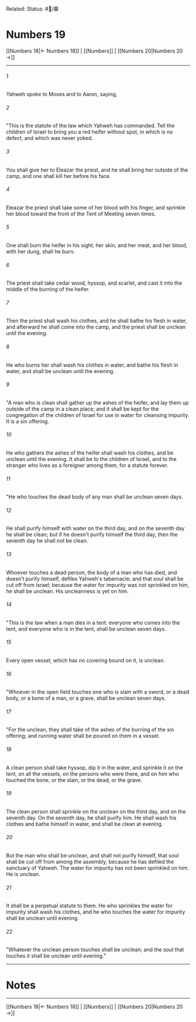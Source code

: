 Related:
Status: #📖/🟥
# Numbers 19

[[Numbers 18|← Numbers 18]] | [[Numbers]] | [[Numbers 20|Numbers 20 →]]
***



###### 1 
Yahweh spoke to Moses and to Aaron, saying, 

###### 2 
"This is the statute of the law which Yahweh has commanded. Tell the children of Israel to bring you a red heifer without spot, in which is no defect, and which was never yoked. 

###### 3 
You shall give her to Eleazar the priest, and he shall bring her outside of the camp, and one shall kill her before his face. 

###### 4 
Eleazar the priest shall take some of her blood with his finger, and sprinkle her blood toward the front of the Tent of Meeting seven times. 

###### 5 
One shall burn the heifer in his sight; her skin, and her meat, and her blood, with her dung, shall he burn. 

###### 6 
The priest shall take cedar wood, hyssop, and scarlet, and cast it into the middle of the burning of the heifer. 

###### 7 
Then the priest shall wash his clothes, and he shall bathe his flesh in water, and afterward he shall come into the camp, and the priest shall be unclean until the evening. 

###### 8 
He who burns her shall wash his clothes in water, and bathe his flesh in water, and shall be unclean until the evening. 

###### 9 
"A man who is clean shall gather up the ashes of the heifer, and lay them up outside of the camp in a clean place; and it shall be kept for the congregation of the children of Israel for use in water for cleansing impurity. It is a sin offering. 

###### 10 
He who gathers the ashes of the heifer shall wash his clothes, and be unclean until the evening. It shall be to the children of Israel, and to the stranger who lives as a foreigner among them, for a statute forever. 

###### 11 
"He who touches the dead body of any man shall be unclean seven days. 

###### 12 
He shall purify himself with water on the third day, and on the seventh day he shall be clean; but if he doesn't purify himself the third day, then the seventh day he shall not be clean. 

###### 13 
Whoever touches a dead person, the body of a man who has died, and doesn't purify himself, defiles Yahweh's tabernacle; and that soul shall be cut off from Israel; because the water for impurity was not sprinkled on him, he shall be unclean. His uncleanness is yet on him. 

###### 14 
"This is the law when a man dies in a tent: everyone who comes into the tent, and everyone who is in the tent, shall be unclean seven days. 

###### 15 
Every open vessel, which has no covering bound on it, is unclean. 

###### 16 
"Whoever in the open field touches one who is slain with a sword, or a dead body, or a bone of a man, or a grave, shall be unclean seven days. 

###### 17 
"For the unclean, they shall take of the ashes of the burning of the sin offering; and running water shall be poured on them in a vessel. 

###### 18 
A clean person shall take hyssop, dip it in the water, and sprinkle it on the tent, on all the vessels, on the persons who were there, and on him who touched the bone, or the slain, or the dead, or the grave. 

###### 19 
The clean person shall sprinkle on the unclean on the third day, and on the seventh day. On the seventh day, he shall purify him. He shall wash his clothes and bathe himself in water, and shall be clean at evening. 

###### 20 
But the man who shall be unclean, and shall not purify himself, that soul shall be cut off from among the assembly, because he has defiled the sanctuary of Yahweh. The water for impurity has not been sprinkled on him. He is unclean. 

###### 21 
It shall be a perpetual statute to them. He who sprinkles the water for impurity shall wash his clothes, and he who touches the water for impurity shall be unclean until evening. 

###### 22 
"Whatever the unclean person touches shall be unclean; and the soul that touches it shall be unclean until evening."

---
# Notes


***
[[Numbers 18|← Numbers 18]] | [[Numbers]] | [[Numbers 20|Numbers 20 →]]
